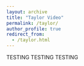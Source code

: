```yaml
---
layout: archive
title: "Taylor Video"
permalink: /taylor/
author_profile: true
redirect_from:
  - /taylor.html
---
```


TESTING TESTING TESTING
